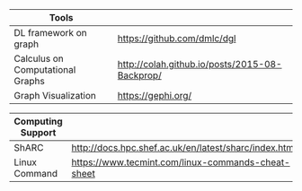 | Tools                            |                                                |
| -------------------------------- | ---------------------------------------------- |
| DL framework on graph            | https://github.com/dmlc/dgl                    |
| Calculus on Computational Graphs | http://colah.github.io/posts/2015-08-Backprop/ |
| Graph Visualization              | https://gephi.org/                             |



| Computing Support |                                                       |
| ----------------- | ----------------------------------------------------- |
| ShARC             | http://docs.hpc.shef.ac.uk/en/latest/sharc/index.html |
| Linux Command     | https://www.tecmint.com/linux-commands-cheat-sheet    |



